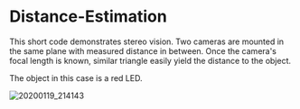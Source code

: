# Distance-Estimation
This short code demonstrates stereo vision.
Two cameras are mounted in the same plane with measured distance in between.
Once the camera's focal length is known, similar triangle easily yield the distance to the object. 

The object in this case is a red LED.

![20200119_214143](https://user-images.githubusercontent.com/59388284/124457031-0abd2b80-dd94-11eb-9822-74e0a5c49847.jpg)
